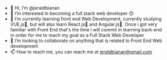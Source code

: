 - 👋 Hi, I’m @jeraldbianan
- 👀 I’m interested in becoming a full stack web developer 😊
- 🌱 I’m currently learning front end Web Development, currently studying VUE.js📗, but will also learn React.js📘 and Angular.js📙. Once i got very familiar with Front End that's the time i will commit in learning back-end in order for me to reach my goal as a Full Stack Web Developer
- 💞️ I’m looking to collaborate on anything that is related to Front End Web development
- 📫 How to reach me, you can reach me at jeraldbianan@gmail.com

